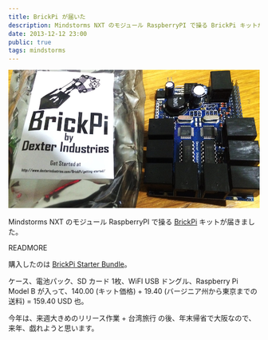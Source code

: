 ```yaml
---
title: BrickPi が届いた
description: Mindstorms NXT のモジュール RaspberryPI で操る BrickPi キットが届きました。
date: 2013-12-12 23:00
public: true
tags: mindstorms
---
```


![](2013-12-12-brick-pi/brickpi.jpg)

Mindstorms NXT のモジュール RaspberryPI で操る [BrickPi](http://www.dexterindustries.com/BrickPi/) キットが届きました。

READMORE

購入したのは [BrickPi Starter Bundle](http://www.dexterindustries.com/BrickPi.html)。

ケース、電池パック、SD カード 1枚、WiFI USB ドングル、Raspberry Pi Model B が入って、140.00 (キット価格) + 19.40 (バージニア州から東京までの送料) = 159.40 USD 也。

今年は、来週大きめのリリース作業 + 台湾旅行 の後、年末帰省で大阪なので、来年、戯れようと思います。
